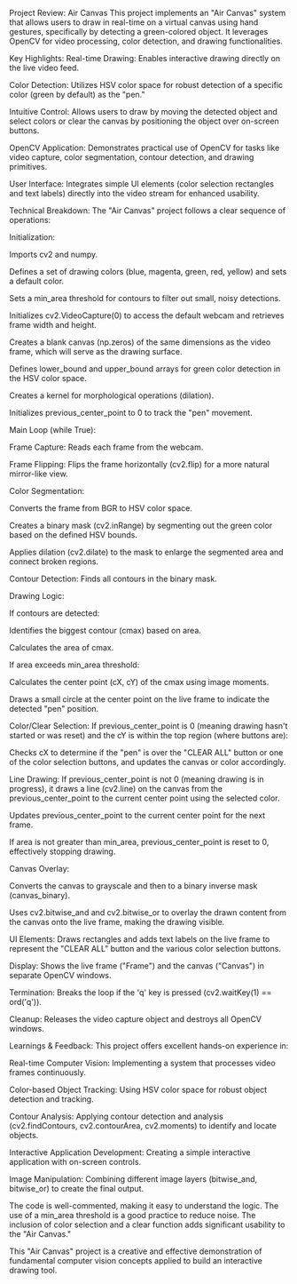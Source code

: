 Project Review: Air Canvas
This project implements an "Air Canvas" system that allows users to draw in real-time on a virtual canvas using hand gestures, specifically by detecting a green-colored object. It leverages OpenCV for video processing, color detection, and drawing functionalities.

Key Highlights:
Real-time Drawing: Enables interactive drawing directly on the live video feed.

Color Detection: Utilizes HSV color space for robust detection of a specific color (green by default) as the "pen."

Intuitive Control: Allows users to draw by moving the detected object and select colors or clear the canvas by positioning the object over on-screen buttons.

OpenCV Application: Demonstrates practical use of OpenCV for tasks like video capture, color segmentation, contour detection, and drawing primitives.

User Interface: Integrates simple UI elements (color selection rectangles and text labels) directly into the video stream for enhanced usability.

Technical Breakdown:
The "Air Canvas" project follows a clear sequence of operations:

Initialization:

Imports cv2 and numpy.

Defines a set of drawing colors (blue, magenta, green, red, yellow) and sets a default color.

Sets a min_area threshold for contours to filter out small, noisy detections.

Initializes cv2.VideoCapture(0) to access the default webcam and retrieves frame width and height.

Creates a blank canvas (np.zeros) of the same dimensions as the video frame, which will serve as the drawing surface.

Defines lower_bound and upper_bound arrays for green color detection in the HSV color space.

Creates a kernel for morphological operations (dilation).

Initializes previous_center_point to 0 to track the "pen" movement.

Main Loop (while True):

Frame Capture: Reads each frame from the webcam.

Frame Flipping: Flips the frame horizontally (cv2.flip) for a more natural mirror-like view.

Color Segmentation:

Converts the frame from BGR to HSV color space.

Creates a binary mask (cv2.inRange) by segmenting out the green color based on the defined HSV bounds.

Applies dilation (cv2.dilate) to the mask to enlarge the segmented area and connect broken regions.

Contour Detection: Finds all contours in the binary mask.

Drawing Logic:

If contours are detected:

Identifies the biggest contour (cmax) based on area.

Calculates the area of cmax.

If area exceeds min_area threshold:

Calculates the center point (cX, cY) of the cmax using image moments.

Draws a small circle at the center point on the live frame to indicate the detected "pen" position.

Color/Clear Selection: If previous_center_point is 0 (meaning drawing hasn't started or was reset) and the cY is within the top region (where buttons are):

Checks cX to determine if the "pen" is over the "CLEAR ALL" button or one of the color selection buttons, and updates the canvas or color accordingly.

Line Drawing: If previous_center_point is not 0 (meaning drawing is in progress), it draws a line (cv2.line) on the canvas from the previous_center_point to the current center point using the selected color.

Updates previous_center_point to the current center point for the next frame.

If area is not greater than min_area, previous_center_point is reset to 0, effectively stopping drawing.

Canvas Overlay:

Converts the canvas to grayscale and then to a binary inverse mask (canvas_binary).

Uses cv2.bitwise_and and cv2.bitwise_or to overlay the drawn content from the canvas onto the live frame, making the drawing visible.

UI Elements: Draws rectangles and adds text labels on the live frame to represent the "CLEAR ALL" button and the various color selection buttons.

Display: Shows the live frame ("Frame") and the canvas ("Canvas") in separate OpenCV windows.

Termination: Breaks the loop if the 'q' key is pressed (cv2.waitKey(1) == ord('q')).

Cleanup: Releases the video capture object and destroys all OpenCV windows.

Learnings & Feedback:
This project offers excellent hands-on experience in:

Real-time Computer Vision: Implementing a system that processes video frames continuously.

Color-based Object Tracking: Using HSV color space for robust object detection and tracking.

Contour Analysis: Applying contour detection and analysis (cv2.findContours, cv2.contourArea, cv2.moments) to identify and locate objects.

Interactive Application Development: Creating a simple interactive application with on-screen controls.

Image Manipulation: Combining different image layers (bitwise_and, bitwise_or) to create the final output.

The code is well-commented, making it easy to understand the logic. The use of a min_area threshold is a good practice to reduce noise. The inclusion of color selection and a clear function adds significant usability to the "Air Canvas."

This "Air Canvas" project is a creative and effective demonstration of fundamental computer vision concepts applied to build an interactive drawing tool.
